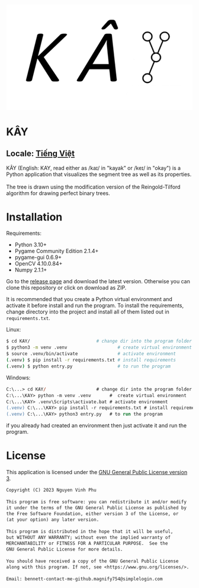 ![KAY logo](./github-assets/img/Logo.jpg)

# KÂY 

## Locale: [Tiếng Việt](./README-vn.md)

KÂY (English: KAY, read either as /kaɪ/ in "kayak" or /keɪ/ in "okay") is a Python application that visualizes the segment tree as well as its properties.
<br>
<br>
The tree is drawn using the modification version of the Reingold-Tilford algorithm for drawing perfect binary trees.

# Installation

Requirements:
- Python 3.10+
- Pygame Community Edition 2.1.4+
- pygame-gui 0.6.9+
- OpenCV 4.10.0.84+
- Numpy 2.1.1+

Go to the [release page](https://github.com/bennett-nguyen/KAY/releases) and download the latest version. Otherwise you can clone this repository or click on download as ZIP.

It is recommended that you create a Python virtual environment and activate it before install and run the program. To install the requirements, change directory into the project and install all of them listed out in `requirements.txt`.

Linux:

```bash
$ cd KAY/                         # change dir into the program folder
$ python3 -m venv .venv                   # create virtual environment
$ source .venv/bin/activate               # activate environment
(.venv) $ pip install -r requirements.txt # install requirements
(.venv) $ python entry.py                 # to run the program
```

Windows:

```ps
C:\...> cd KAY/                   # change dir into the program folder
C:\...\KAY> python -m venv .venv       #  create virtual environment
C:\...\KAY> .venv\Scripts\activate.bat # activate environment
(.venv) C:\...\KAY> pip install -r requirements.txt # install requirements
(.venv) C:\...\KAY> python3 entry.py   # to run the program
```

if you already had created an environment then just activate it and run the program.

# License

This application is licensed under the [GNU General Public License version 3](./LICENSE).
```
Copyright (C) 2023 Nguyen Vinh Phu

This program is free software: you can redistribute it and/or modify
it under the terms of the GNU General Public License as published by
the Free Software Foundation, either version 3 of the License, or
(at your option) any later version.

This program is distributed in the hope that it will be useful,
but WITHOUT ANY WARRANTY; without even the implied warranty of
MERCHANTABILITY or FITNESS FOR A PARTICULAR PURPOSE.  See the
GNU General Public License for more details.

You should have received a copy of the GNU General Public License
along with this program. If not, see <https://www.gnu.org/licenses/>.

Email: bennett-contact-me-github.magnify754@simplelogin.com
```
